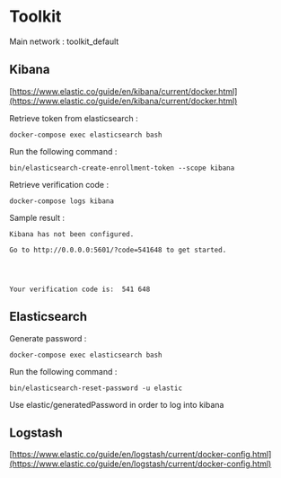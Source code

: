 # Toolkit

Main network : toolkit_default

## Kibana

[https://www.elastic.co/guide/en/kibana/current/docker.html](https://www.elastic.co/guide/en/kibana/current/docker.html)

Retrieve token from elasticsearch :

`docker-compose exec elasticsearch bash`

Run the following command :

`bin/elasticsearch-create-enrollment-token --scope kibana`

Retrieve verification code :

`docker-compose logs kibana`

Sample result :

```
Kibana has not been configured.

Go to http://0.0.0.0:5601/?code=541648 to get started.




Your verification code is:  541 648
```

## Elasticsearch

Generate password :

`docker-compose exec elasticsearch bash`

Run the following command :

`bin/elasticsearch-reset-password -u elastic`

Use elastic/generatedPassword in order to log into kibana

## Logstash

[https://www.elastic.co/guide/en/logstash/current/docker-config.html](https://www.elastic.co/guide/en/logstash/current/docker-config.html)
